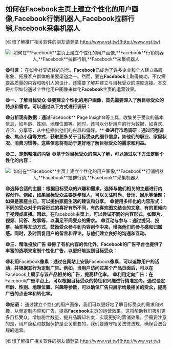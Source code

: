 ## **如何在**Facebook**主页上建立个性化的用户画像,**Facebook**行销机器人,**Facebook**拉群行销,**Facebook**采集机器人**

[😍想了解推广相关软件的朋友请登录 http://www.vst.tw](http://www.vst.tw)

 <center><img src="https://vst.tw/MP4/tuiguang/png/5.png" alt="如何在**Facebook**主页上建立个性化的用户画像,**Facebook**行销机器人,**Facebook**拉群行销,**Facebook**采集机器人"></center>

**😄引言：**
在如今社交媒体的时代，**Facebook**已成为了许多企业和个人建立品牌形象、拓展客户群体的重要渠道之一。然而，要在**Facebook**上取得成功，不仅需要高质量的内容和吸引人的设计，还需要了解并建立与目标受众的深度连接。本文将介绍如何通过个性化用户画像来优化**Facebook**主页的运营效果。

**😄一、了解目标受众**
**😄要建立个性化的用户画像，首先需要深入了解目标受众的特点和需求。可以通过以下方式进行调研：**

**😄分析现有数据：通过**Facebook** Page Insights等工具，收集关于受众的基本信息，如年龄、性别、地理位置等。同时，还可以分析用户的行为数据，如喜欢、评论、分享等，从中挖掘出他们的兴趣和偏好。**
**😄进行市场调研：通过问卷调查、焦点小组等方式，获取更多关于目标受众的细节信息，如他们的职业、家庭状况、消费习惯等。这些信息将有助于更好地了解目标受众的需求和利益。**

**😄二、定制精准的内容**
**😄基于对目标受众的深入了解，可以通过以下方法定制个性化的内容：**

 <center><img src="https://vst.tw/MP4/tuiguang/png/0.png" alt="如何在**Facebook**主页上建立个性化的用户画像,**Facebook**行销机器人,**Facebook**拉群行销,**Facebook**采集机器人"></center>

**😄选择合适的主题：根据目标受众的兴趣和需求，选择与他们相关的主题进行内容创作。例如，如果目标受众主要是年轻人，可以关注时尚、音乐、娱乐等话题；如果是家庭主妇，可以提供家庭生活的建议和分享。**
**😄使用多样化的内容形式：不同的受众对于内容形式的喜好有所不同，有的喜欢图文结合的文章，有的更倾向于视频或直播。因此，在**Facebook**主页上，可以尝试不同的内容形式，如图片、视频、问答、故事等，以满足不同受众的需求。**
**😄互动与参与：通过提问、投票、抽奖等互动方式，鼓励受众参与到内容创作中来，增强他们的参与感和归属感。同时，及时回复用户的留言和评论，与他们建立良好的沟通和互动。**

**😄三、精准投放广告**
**😄除了有机内容的优化外，**Facebook**的广告平台也提供了丰富的选项来定制个性化广告，以更好地达到目标受众：**

**😄利用**Facebook**像素：通过在网站上安装**Facebook**像素，可以追踪用户的活动，并根据其行为定制广告。例如，当用户访问过某个产品页面后，可以在**Facebook**上展示与该产品相关的广告，提高转化率。**
**😄利用定向广告：在**Facebook**广告平台上，可以根据目标受众的特征和兴趣进行精准定向。通过设定年龄、性别、地理位置、兴趣等参数，可以确保广告只展示给最相关的受众，提高广告的点击率和转化率。**

**😄结语：**
通过建立个性化的用户画像，我们可以更好地了解目标受众的需求和兴趣，从而定制内容和广告，提高**Facebook**主页的运营效果。这将帮助我们吸引更多目标受众，增加粉丝数量，提升品牌知名度，实现更好的营销效果。但需要注意的是，用户隐私和数据保护是至关重要的，我们要遵守相关法律法规，确保合法合规的运营。

[😍想了解推广相关软件的朋友请登录 http://www.vst.tw](http://www.vst.tw)



